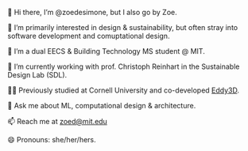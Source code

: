 👋 Hi there, I’m @zoedesimone, but I also go by Zoe.

👀 I’m primarily interested in design & sustainability, but often stray into software development and comuptational design.

🌱 I’m a dual EECS & Building Technology MS student @ MIT.

🔭 I’m currently working with prof. Christoph Reinhart in the Sustainable Design Lab (SDL).

👩‍💻 Previously studied at Cornell University and co-developed [Eddy3D](https://www.eddy3d.com/).   

💬 Ask me about ML, computational design & architecture.

📫 Reach me at zoed@mit.edu

😄 Pronouns: she/her/hers.
